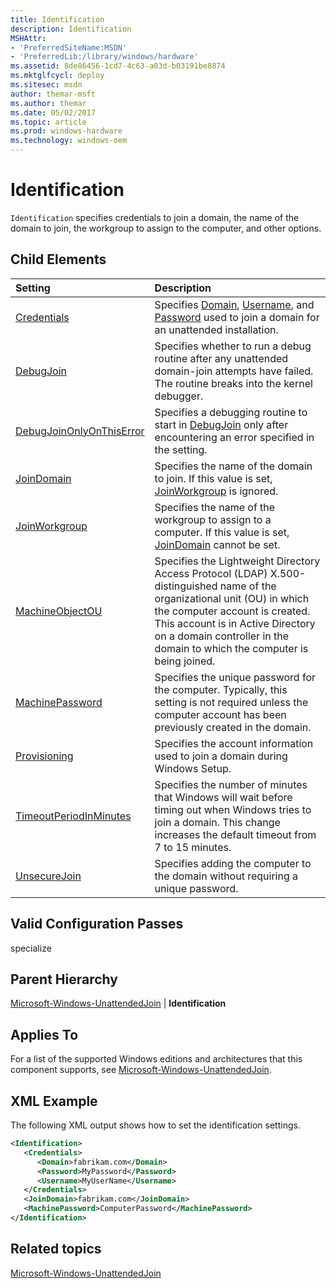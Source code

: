 ```yaml
---
title: Identification
description: Identification
MSHAttr:
- 'PreferredSiteName:MSDN'
- 'PreferredLib:/library/windows/hardware'
ms.assetid: 8de86456-1cd7-4c63-a03d-b03191be8874
ms.mktglfcycl: deploy
ms.sitesec: msdn
author: themar-msft
ms.author: themar
ms.date: 05/02/2017
ms.topic: article
ms.prod: windows-hardware
ms.technology: windows-oem
---
```

# Identification

`Identification` specifies credentials to join a domain, the name of the domain to join, the workgroup to assign to the computer, and other options.

## Child Elements

| Setting                 | Description                                                                           |
|:------------------------|:--------------------------------------------------------------------------------------|
|[Credentials](microsoft-windows-unattendedjoin-identification-credentials.md)|Specifies [Domain](microsoft-windows-unattendedjoin-identification-credentials-domain.md), [Username](microsoft-windows-unattendedjoin-identification-credentials-username.md), and [Password](microsoft-windows-unattendedjoin-identification-credentials-password.md) used to join a domain for an unattended installation.|
|[DebugJoin](microsoft-windows-unattendedjoin-identification-debugjoin.md)|Specifies whether to run a debug routine after any unattended domain-join attempts have failed. The routine breaks into the kernel debugger.|
|[DebugJoinOnlyOnThisError](microsoft-windows-unattendedjoin-identification-debugjoinonlyonthiserror.md)|Specifies a debugging routine to start in [DebugJoin](microsoft-windows-unattendedjoin-identification-debugjoin.md) only after encountering an error specified in the setting.|
|[JoinDomain](microsoft-windows-unattendedjoin-identification-joindomain.md)|Specifies the name of the domain to join. If this value is set, [JoinWorkgroup](microsoft-windows-unattendedjoin-identification-joinworkgroup.md) is ignored.|
|[JoinWorkgroup](microsoft-windows-unattendedjoin-identification-joinworkgroup.md)|Specifies the name of the workgroup to assign to a computer. If this value is set, [JoinDomain](microsoft-windows-unattendedjoin-identification-joindomain.md) cannot be set.|
|[MachineObjectOU](microsoft-windows-unattendedjoin-identification-machineobjectou.md)|Specifies the Lightweight Directory Access Protocol (LDAP) X.500-distinguished name of the organizational unit (OU) in which the computer account is created. This account is in Active Directory on a domain controller in the domain to which the computer is being joined.|
|[MachinePassword](microsoft-windows-unattendedjoin-identification-machinepassword.md)|Specifies the unique password for the computer. Typically, this setting is not required unless the computer account has been previously created in the domain.|
|[Provisioning](microsoft-windows-unattendedjoin-identification-provisioning.md)|Specifies the account information used to join a domain during Windows Setup.|
|[TimeoutPeriodInMinutes](microsoft-windows-unattendedjoin-identification-timeoutperiodinminutes.md)|Specifies the number of minutes that Windows will wait before timing out when Windows tries to join a domain. This change increases the default timeout from 7 to 15 minutes.|
|[UnsecureJoin](microsoft-windows-unattendedjoin-identification-unsecurejoin.md)|Specifies adding the computer to the domain without requiring a unique password.|

## Valid Configuration Passes

specialize

## Parent Hierarchy

[Microsoft-Windows-UnattendedJoin](microsoft-windows-unattendedjoin.md) | **Identification**

## Applies To

For a list of the supported Windows editions and architectures that this component supports, see [Microsoft-Windows-UnattendedJoin](microsoft-windows-unattendedjoin.md).

## XML Example

The following XML output shows how to set the identification settings.

```XML
<Identification>
   <Credentials>
      <Domain>fabrikam.com</Domain>
      <Password>MyPassword</Password>
      <Username>MyUserName</Username>
   </Credentials>
   <JoinDomain>fabrikam.com</JoinDomain>
   <MachinePassword>ComputerPassword</MachinePassword>
</Identification>
```

## Related topics

[Microsoft-Windows-UnattendedJoin](microsoft-windows-unattendedjoin.md)
